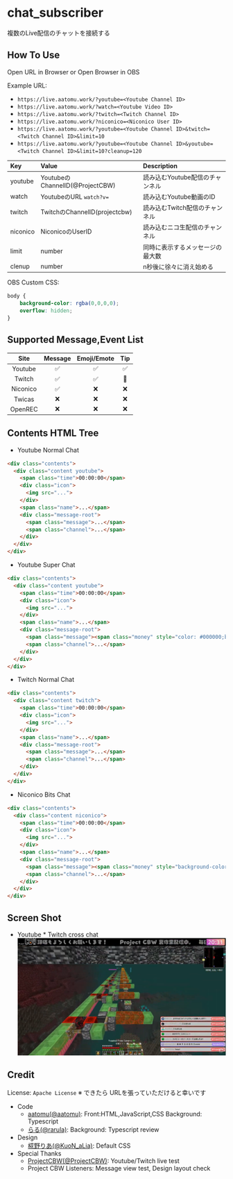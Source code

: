 # chat_subscriber
複数のLive配信のチャットを接続する

## How To Use
Open URL in Browser or Open Browser in OBS

Example URL:
* `https://live.aatomu.work/?youtube=<Youtube Channel ID>`
* `https://live.aatomu.work/?watch=<Youtube Video ID>`
* `https://live.aatomu.work/?twitch=<Twitch Channel ID>`
* `https://live.aatomu.work/?niconico=<Niconico User ID>`
* `https://live.aatomu.work/?youtube=<Youtube Channel ID>&twitch=<Twitch Channel ID>&limit=10`
* `https://live.aatomu.work/?youtube=<Youtube Channel ID>&youtube=<Twitch Channel ID>&limit=10?cleanup=120`

| Key | Value | Description |
| :- | :- | :- |
| youtube | YoutubeのChannelID(@ProjectCBW) | 読み込むYoutube配信のチャンネル |
| watch | YoutubeのURL `watch?v=` | 読み込むYoutube動画のID |
| twitch | TwitchのChannelID(projectcbw) | 読み込むTwitch配信のチャンネル |
| niconico | NiconicoのUserID | 読み込むニコ生配信のチャンネル |
| limit | number | 同時に表示するメッセージの最大数 |
| clenup | number | n秒後に徐々に消え始める |

OBS Custom CSS:
```css
body {
    background-color: rgba(0,0,0,0);
    overflow: hidden;
}
```

## Supported Message,Event List
| Site     | Message            | Emoji/Emote        | Tip                  |
| :-:      | :-:                | :-:                | :-:                  |
| Youtube  | :white_check_mark: | :white_check_mark: | :white_check_mark:   |
| Twitch   | :white_check_mark: | :white_check_mark: | :small_red_triangle: |
| Niconico | :white_check_mark: | :x:                | :x:                  |
| Twicas   | :x:                | :x:                | :x:                  |
| OpenREC  | :x:                | :x:                | :x:                  |

## Contents HTML Tree
* Youtube Normal Chat
```html
<div class="contents">
  <div class="content youtube">
    <span class="time">00:00:00</span>
    <div class="icon">
      <img src="...">
    </div>
    <span class="name">...</span>
    <div class="message-root">
      <span class="message">...</span>
      <span class="channel">...</span>
    </div>
  </div>
</div>
```

* Youtube Super Chat
```html
<div class="contents">
  <div class="content youtube">
    <span class="time">00:00:00</span>
    <div class="icon">
      <img src="...">
    </div>
    <span class="name">...</span>
    <div class="message-root">
      <span class="message"><span class="money" style="color: #000000;background-color: #000000;">$0.00</span>...</span>
      <span class="channel">...</span>
    </div>
  </div>
</div>
```

* Twitch Normal Chat
```html
<div class="contents">
  <div class="content twitch">
    <span class="time">00:00:00</span>
    <div class="icon">
      <img src="...">
    </div>
    <span class="name">...</span>
    <div class="message-root">
      <span class="message">...</span>
      <span class="channel">...</span>
    </div>
  </div>
</div>
```

* Niconico Bits Chat
```html
<div class="contents">
  <div class="content niconico">
    <span class="time">00:00:00</span>
    <div class="icon">
      <img src="...">
    </div>
    <span class="name">...</span>
    <div class="message-root">
      <span class="message"><span class="money" style="background-color: var(--twitch);">$0.00</span>...</span>
      <span class="channel">...</span>
    </div>
  </div>
</div>
```

## Screen Shot
* Youtube * Twitch cross chat
![Youtube*twitch cross chat screen shot](./example-youtube-twitch.png)

## Credit
License: `Apache License`
※ できたら URLを張っていただけると幸いです
* Code
  * [aatomu(@aatomu)](https://x.com/aatomu21263): Front:HTML,JavaScript,CSS Background: Typescript
  * [らる(@rarula)](https://twitter.com/rarula_): Background: Typescript review
* Design
  * [椛野りあ(@KuoN_aLia)](https://x.com/KuoN_aLia): Default CSS
* Special Thanks
  * [ProjectCBW(@ProjectCBW)](https://x.com/ProjectCBW): Youtube/Twitch live test
  * Project CBW Listeners: Message view test, Design layout check
